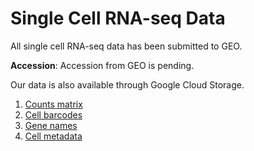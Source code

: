 # Single Cell RNA-seq Data

All single cell RNA-seq data has been submitted to GEO.

**Accession**: Accession from GEO is pending.

Our data is also available through Google Cloud Storage.


1. [Counts matrix](https://storage.googleapis.com/myodyn/fastqs/jckimmel_ucsf/matrix.mtx)
2. [Cell barcodes](https://storage.googleapis.com/myodyn/fastqs/jckimmel_ucsf/barcodes.tsv)
3. [Gene names](https://storage.googleapis.com/myodyn/fastqs/jckimmel_ucsf/genes.tsv)
4. [Cell metadata](https://storage.googleapis.com/myodyn/fastqs/jckimmel_ucsf/cell_metadata.csv)

